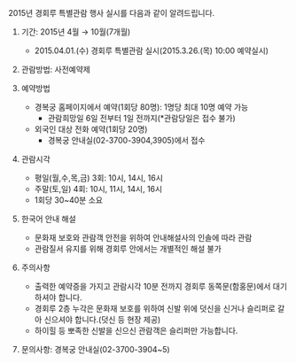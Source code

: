 2015년 경회루 특별관람 행사 실시를 다음과 같이 알려드립니다.

1. 기간: 2015년 4월 → 10월(7개월)
   - 2015.04.01.(수) 경회루 특별관람 실시(2015.3.26.(목) 10:00 예약실시)

2. 관람방법: 사전예약제

3. 예약방법
   - 경복궁 홈페이지에서 예약(1회당 80명): 1명당 최대 10명 예약 가능
     - 관람희망일 6일 전부터 1일 전까지(*관람당일은 접수 불가)
   - 외국인 대상 전화 예약(1회당 20명)
     - 경복궁 안내실(02-3700-3904,3905)에서 접수

4. 관람시각
   - 평일(월,수,목,금) 3회: 10시, 14시, 16시
   - 주말(토,일) 4회: 10시, 11시, 14시, 16시
   - 1회당 30~40분 소요

5. 한국어 안내 해설
   - 문화재 보호와 관람객 안전을 위하여 안내해설사의 인솔에 따라 관람
   - 관람질서 유지를 위해 경회루 안에서는 개별적인 해설 불가

6. 주의사항
   - 출력한 예약증을 가지고 관람시각 10분 전까지 경회루 동쪽문(함홍문)에서 대기하셔야 합니다.
   - 경회루 2층 누각은 문화재 보호를 위하여 신발 위에 덧신을 신거나 슬리퍼로 갈아 신으셔야 합니다.(덧신 등 현장 제공)
   - 하이힐 등 뽀족한 신발을 신으신 관람객은 슬리퍼만 가능합니다.

7. 문의사항: 경복궁 안내실(02-3700-3904~5)